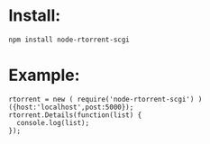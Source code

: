 Install:
==============
    npm install node-rtorrent-scgi

Example:
==============
    rtorrent = new ( require('node-rtorrent-scgi') )({host:'localhost',post:5000});
    rtorrent.Details(function(list) {
      console.log(list);
    });
